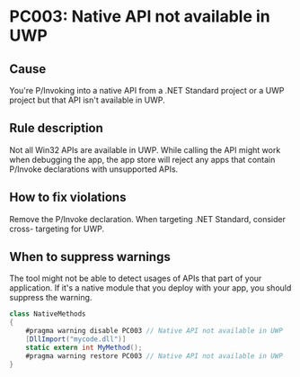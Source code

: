 # PC003: Native API not available in UWP

## Cause

You're P/Invoking into a native API from a .NET Standard project or a UWP
project but that API isn't available in UWP.

## Rule description

Not all Win32 APIs are available in UWP. While calling the API might work when
debugging the app, the app store will reject any apps that contain P/Invoke
declarations with unsupported APIs.

## How to fix violations

Remove the P/Invoke declaration. When targeting .NET Standard, consider cross-
targeting for UWP.

## When to suppress warnings

The tool might not be able to detect usages of APIs that part of your
application. If it's a native module that you deploy with your app, you should
suppress the warning.

```C#
class NativeMethods
{
    #pragma warning disable PC003 // Native API not available in UWP
    [DllImport("mycode.dll")]
    static extern int MyMethod();
    #pragma warning restore PC003 // Native API not available in UWP
}
```
